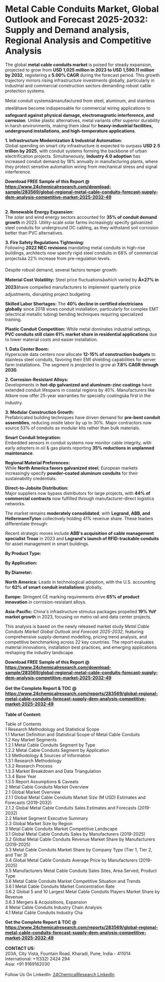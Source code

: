 <h1>Metal Cable Conduits Market, Global Outlook and Forecast 2025-2032: Supply and Demand analysis, Regional Analysis and Competitive Analysis</h1><p>The global <strong>metal cable conduits market</strong> is poised for steady expansion, projected to grow from <strong>USD 1,025 million in 2023 to USD 1,590.11 million by 2032</strong>, registering a <strong>5.00% CAGR</strong> during the forecast period. This growth trajectory mirrors rising infrastructure investments globally, particularly in industrial and commercial construction sectors demanding robust cable protection systems.</p><p>Metal conduit systemsâmanufactured from steel, aluminum, and stainless steelâhave become indispensable for commercial wiring applications to <strong>safeguard against physical damage, electromagnetic interference, and corrosion</strong>. Unlike plastic alternatives, metal variants offer superior durability in harsh environments, making them ideal for <strong>heavy-industrial facilities, underground installations, and high-temperature applications</strong>.</p><p><strong>1. Infrastructure Modernization &amp; Industrial Automation:</strong><br>
Global spending on smart city infrastructure is expected to surpass <strong>USD 2.5 trillion by 2025</strong>, with conduit systems forming the backbone of urban electrification projects. Simultaneously, <strong>Industry 4.0 adoption</strong> has increased conduit demand by 18% annually in manufacturing plants, where they protect sensitive automation wiring from mechanical stress and signal interference.</p><div><b>Download FREE Sample of this Report @ 
            <a href="https://www.24chemicalresearch.com/download-sample/283569/global-regional-metal-cable-conduits-forecast-supply-dem-analysis-competitive-market-2025-2032-49">
            https://www.24chemicalresearch.com/download-sample/283569/global-regional-metal-cable-conduits-forecast-supply-dem-analysis-competitive-market-2025-2032-49</a></b></div><br><p><strong>2. Renewable Energy Expansion:</strong><br>
The solar and wind energy sectors accounted for <strong>35% of conduit demand growth</strong> in 2023. Utility-scale solar farms increasingly specify galvanized steel conduits for underground DC cabling, as they withstand soil corrosion better than PVC alternatives.</p><p><strong>3. Fire Safety Regulations Tightening:</strong><br>
Following <strong>2022 NEC revisions</strong> mandating metal conduits in high-rise buildings, architects now specify rigid steel conduits in 68% of commercial projectsâa 22% increase from pre-regulation levels.</p><p>Despite robust demand, several factors temper growth:</p><p><strong>Material Cost Volatility:</strong> Steel price fluctuationsâwhich varied by <strong>Â±27% in 2023</strong>âhave compelled manufacturers to implement quarterly price adjustments, disrupting project budgeting.</p><p><strong>Skilled Labor Shortages:</strong> The <strong>40% decline in certified electricians globally</strong> since 2018 slows conduit installation, particularly for complex EMT (electrical metallic tubing) bending techniques requiring specialized training.</p><p><strong>Plastic Conduit Competition:</strong> While metal dominates industrial settings, <strong>PVC conduits still claim 61% market share in residential applications</strong> due to lower material costs and easier installation.</p><p><strong>1. Data Center Boom:</strong><br>
Hyperscale data centers now allocate <strong>12-15% of construction budgets</strong> to stainless steel conduits, favoring their EMI shielding capabilities for server farm installations. The segment is projected to grow at <strong>7.8% CAGR through 2030</strong>.</p><p><strong>2. Corrosion-Resistant Alloys:</strong><br>
Developments in <strong>hot-dip galvanized and aluminum-zinc coatings</strong> have extended conduit lifespans in coastal regions by 40%. Manufacturers like Atkore now offer 25-year warranties for specialty coatingsâa first in the industry.</p><p><strong>3. Modular Construction Growth:</strong><br>
Prefabricated building techniques have driven demand for <strong>pre-bent conduit assemblies</strong>, reducing onsite labor by up to 30%. Major contractors now source 53% of conduits as modular kits rather than bulk materials.</p><p><strong>Smart Conduit Integration:</strong><br>
	Embedded sensors in conduit systems now monitor cable integrity, with early adopters in oil &amp; gas plants reporting <strong>35% reductions in unplanned maintenance</strong>.</p><p><strong>Regional Material Preferences:</strong><br>
	While <strong>North America favors galvanized steel</strong>, European markets increasingly specify <strong>powder-coated aluminum conduits</strong> for their sustainability credentials.</p><p><strong>Direct-to-Jobsite Distribution:</strong><br>
	Major suppliers now bypass distributors for large projects, with <strong>44% of commercial contracts</strong> now fulfilled through manufacturer-direct logistics networks.</p><p>The market remains <strong>moderately consolidated</strong>, with <strong>Legrand, ABB, and HellermannTyton</strong> collectively holding 41% revenue share. These leaders differentiate through:</p><p>Recent strategic moves include <strong>ABB's acquisition of cable management specialist Troax</strong> in 2023 and <strong>Legrand's launch of RFID-trackable conduits</strong> for asset management in smart buildings.</p><p><strong>By Product Type:</strong></p><p><strong>By Application:</strong></p><p><strong>By Diameter:</strong></p><p><strong>North America:</strong> Leads in technological adoption, with the U.S. accounting for <strong>62% of smart conduit installations</strong> globally.</p><p><strong>Europe:</strong> Stringent CE marking requirements drive <strong>65% of product innovation</strong> in corrosion-resistant alloys.</p><p><strong>Asia-Pacific:</strong> China's infrastructure stimulus packages propelled <strong>19% YoY market growth</strong> in 2023, focusing on metro rail and data center projects.</p><p>This analysis is based on the newly released market study <em>Metal Cable Conduits Market Global Outlook and Forecast 2025-2032</em>, featuring comprehensive supply-demand modelling, pricing trend analysis, and competitive benchmarking across 22 key countries. The report evaluates material innovations, installation best practices, and emerging applications reshaping the industry landscape.</p><div><b>Download FREE Sample of this Report @ 
            <a href="https://www.24chemicalresearch.com/download-sample/283569/global-regional-metal-cable-conduits-forecast-supply-dem-analysis-competitive-market-2025-2032-49">
            https://www.24chemicalresearch.com/download-sample/283569/global-regional-metal-cable-conduits-forecast-supply-dem-analysis-competitive-market-2025-2032-49</a></b></div><br><div><b>Get the Complete Report & TOC @ 
            <a href="https://www.24chemicalresearch.com/reports/283569/global-regional-metal-cable-conduits-forecast-supply-dem-analysis-competitive-market-2025-2032-49">
            https://www.24chemicalresearch.com/reports/283569/global-regional-metal-cable-conduits-forecast-supply-dem-analysis-competitive-market-2025-2032-49</a></b></div><br>
            <b>Table of Content:</b><p>Table of Contents<br />
1 Research Methodology and Statistical Scope<br />
1.1 Market Definition and Statistical Scope of Metal Cable Conduits<br />
1.2 Key Market Segments<br />
1.2.1 Metal Cable Conduits Segment by Type<br />
1.2.2 Metal Cable Conduits Segment by Application<br />
1.3 Methodology & Sources of Information<br />
1.3.1 Research Methodology<br />
1.3.2 Research Process<br />
1.3.3 Market Breakdown and Data Triangulation<br />
1.3.4 Base Year<br />
1.3.5 Report Assumptions & Caveats<br />
2 Metal Cable Conduits Market Overview<br />
2.1 Global Market Overview<br />
2.1.1 Global Metal Cable Conduits Market Size (M USD) Estimates and Forecasts (2019-2032)<br />
2.1.2 Global Metal Cable Conduits Sales Estimates and Forecasts (2019-2032)<br />
2.2 Market Segment Executive Summary<br />
2.3 Global Market Size by Region<br />
3 Metal Cable Conduits Market Competitive Landscape<br />
3.1 Global Metal Cable Conduits Sales by Manufacturers (2019-2025)<br />
3.2 Global Metal Cable Conduits Revenue Market Share by Manufacturers (2019-2025)<br />
3.3 Metal Cable Conduits Market Share by Company Type (Tier 1, Tier 2, and Tier 3)<br />
3.4 Global Metal Cable Conduits Average Price by Manufacturers (2019-2025)<br />
3.5 Manufacturers Metal Cable Conduits Sales Sites, Area Served, Product Type<br />
3.6 Metal Cable Conduits Market Competitive Situation and Trends<br />
3.6.1 Metal Cable Conduits Market Concentration Rate<br />
3.6.2 Global 5 and 10 Largest Metal Cable Conduits Players Market Share by Revenue<br />
3.6.3 Mergers & Acquisitions, Expansion<br />
4 Metal Cable Conduits Industry Chain Analysis<br />
4.1 Metal Cable Conduits Industry Cha</p><div><b>Get the Complete Report & TOC @ 
            <a href="https://www.24chemicalresearch.com/reports/283569/global-regional-metal-cable-conduits-forecast-supply-dem-analysis-competitive-market-2025-2032-49">
            https://www.24chemicalresearch.com/reports/283569/global-regional-metal-cable-conduits-forecast-supply-dem-analysis-competitive-market-2025-2032-49</a></b></div><br><b>CONTACT US:</b><br>
            203A, City Vista, Fountain Road, Kharadi, Pune, India - 411014<br>
            International: +1(332) 2424 294<br>
            Asia: +91 9169162030 <br><br>
            Follow Us On LinkedIn: <a href="https://www.linkedin.com/company/24chemicalresearch/">24ChemicalResearch LinkedIn</a>